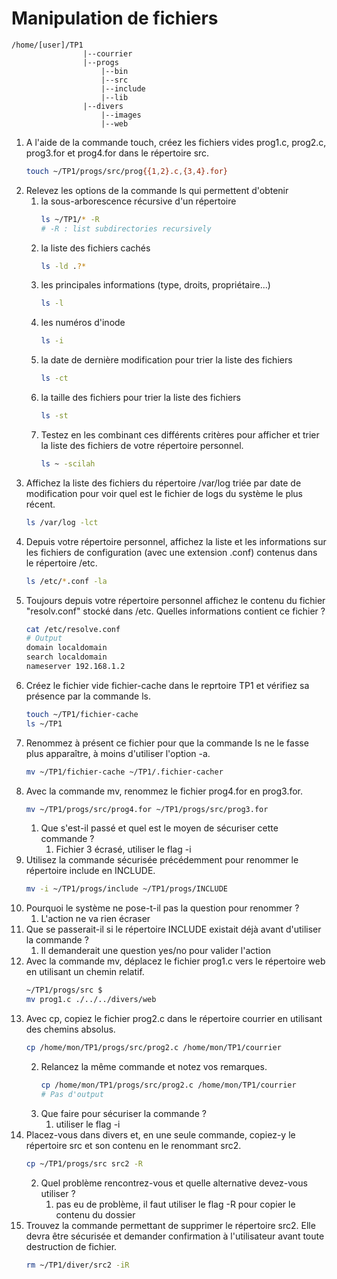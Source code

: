 # Manipulation de fichiers

```
/home/[user]/TP1
                |--courrier
                |--progs
                    |--bin
                    |--src
                    |--include
                    |--lib
                |--divers
                    |--images
                    |--web
```

1. A l'aide de la commande touch, créez les fichiers vides prog1.c, prog2.c, prog3.for et prog4.for dans le répertoire src.
    ```bash
    touch ~/TP1/progs/src/prog{{1,2}.c,{3,4}.for}
    ```
2. Relevez les options de la commande ls qui permettent d'obtenir
    1. la sous-arborescence récursive d'un répertoire
        ```bash
        ls ~/TP1/* -R
        # -R : list subdirectories recursively
        ```
    2. la liste des fichiers cachés
        ```bash
        ls -ld .?*
        ```
    3. les principales informations (type, droits, propriétaire...)
        ```bash
        ls -l
        ```
    4. les numéros d'inode
        ```bash
        ls -i
        ```
    5. la date de dernière modification pour trier la liste des fichiers
        ```bash
        ls -ct
        ```
    6. la taille des fichiers pour trier la liste des fichiers
        ```bash
        ls -st
        ```
    7. Testez en les combinant ces différents critères pour afficher et trier la liste des fichiers de votre répertoire personnel.
        ```bash
        ls ~ -scilah
        ```
3. Affichez la liste des fichiers du répertoire /var/log triée par date de modification pour voir quel est le fichier de logs du système le plus récent.
    ```bash
    ls /var/log -lct
    ```
4. Depuis votre répertoire personnel, affichez la liste et les informations sur les fichiers de configuration (avec une extension .conf) contenus dans le répertoire /etc.
    ```bash
    ls /etc/*.conf -la
    ```
5. Toujours depuis votre répertoire personnel affichez le contenu du fichier "resolv.conf" stocké dans /etc. Quelles informations contient ce fichier ?
    ```bash
    cat /etc/resolve.conf
    # Output
    domain localdomain
    search localdomain
    nameserver 192.168.1.2
    ```
6. Créez le fichier vide fichier-cache dans le reprtoire TP1 et vérifiez sa présence par la commande ls.
    ```bash
    touch ~/TP1/fichier-cache
    ls ~/TP1
    ```
7. Renommez à présent ce fichier pour que la commande ls ne le fasse plus apparaître, à moins d'utiliser l'option -a.
    ```bash
    mv ~/TP1/fichier-cache ~/TP1/.fichier-cacher
    ```
8. Avec la commande mv, renommez le fichier prog4.for en prog3.for.
    ```bash
    mv ~/TP1/progs/src/prog4.for ~/TP1/progs/src/prog3.for
    ```
    1. Que s'est-il passé et quel est le moyen de sécuriser cette commande ?
        1. Fichier 3 écrasé, utiliser le flag -i
9. Utilisez la commande sécurisée précédemment pour renommer le répertoire include en INCLUDE.
    ```bash
    mv -i ~/TP1/progs/include ~/TP1/progs/INCLUDE
    ```
10. Pourquoi le système ne pose-t-il pas la question pour renommer ?
    1. L'action ne va rien écraser
11. Que se passerait-il si le répertoire INCLUDE existait déjà avant d'utiliser la commande ?
    1. Il demanderait une question yes/no pour valider l'action
12. Avec la commande mv, déplacez le fichier prog1.c vers le répertoire web en utilisant un chemin relatif.
    ```bash
    ~/TP1/progs/src $
    mv prog1.c ./../../divers/web
    ```
13. Avec cp, copiez le fichier prog2.c dans le répertoire courrier en utilisant des chemins absolus.
    ```bash
    cp /home/mon/TP1/progs/src/prog2.c /home/mon/TP1/courrier
    ```
    2. Relancez la même commande et notez vos remarques.
        ```bash
        cp /home/mon/TP1/progs/src/prog2.c /home/mon/TP1/courrier
        # Pas d'output
        ```
    3. Que faire pour sécuriser la commande ?
        1. utiliser le flag -i
14. Placez-vous dans divers et, en une seule commande, copiez-y le répertoire src et son contenu en le renommant src2.
    ```bash
    cp ~/TP1/progs/src src2 -R
    ```
    2. Quel problème rencontrez-vous et quelle alternative devez-vous utiliser ?
        1. pas eu de problème, il faut utiliser le flag -R pour copier le contenu du dossier
15. Trouvez la commande permettant de supprimer le répertoire src2. Elle devra être sécurisée et demander confirmation à l'utilisateur avant toute destruction de fichier.
    ```bash
    rm ~/TP1/diver/src2 -iR
    ```
